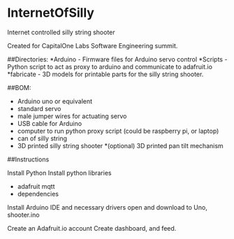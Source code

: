 # InternetOfSilly
Internet controlled silly string shooter

Created for CapitalOne Labs Software Engineering summit.

##Directories:
 *Arduino - Firmware files for Arduino servo control
 *Scripts - Python script to act as proxy to arduino and communicate to adafruit.io
 *fabricate - 3D models for printable parts for the silly string shooter.

##BOM:
 * Arduino uno or equivalent
 * standard servo
 * male jumper wires for actuating servo
 * USB cable for Arduino
 * computer to run python proxy script (could be raspberry pi, or laptop)
 * can of silly string
 * 3D printed silly string shooter
 *(optional) 3D printed pan tilt mechanism

##Instructions

Install Python
Install python libraries
  * adafruit mqtt
  * dependencies

Install Arduino IDE and necessary drivers
open and download to Uno, shooter.ino

Create an Adafruit.io account
Create dashboard, and feed.